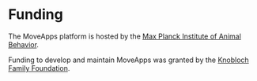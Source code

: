 # Funding

The MoveApps platform is hosted by the [Max Planck Institute of Animal Behavior](www.ab.mpg.de).

Funding to develop and maintain MoveApps was granted by the [Knobloch Family Foundation](www.knoblockfamilyfoundation.org).